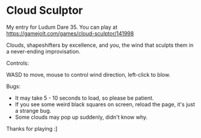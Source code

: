 # Cloud Sculptor

My entry for Ludum Dare 35. You can play at https://gamejolt.com/games/cloud-sculptor/141998

Clouds, shapeshifters by excellence, and you, the wind that sculpts them in a never-ending improvisation.

Controls:

WASD to move, mouse to control wind direction, left-click to blow.

Bugs:

- It may take 5 - 10 seconds to load, so please be patient.
- If you see some weird black squares on screen, reload the page, it's just
  a strange bug.
- Some clouds may pop up suddenly, didn't know why.

Thanks for playing :]
